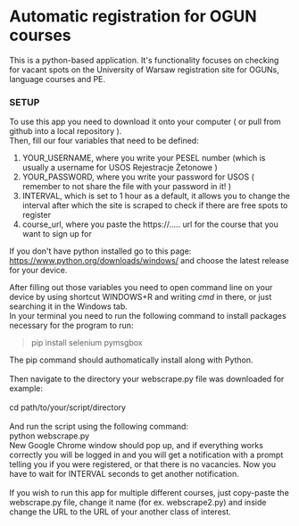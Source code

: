 # Automatic registration for OGUN courses

This is a python-based application. It's functionality focuses on checking for vacant spots on the University of Warsaw registration site for OGUNs, language courses and PE.

### SETUP

To use this app you need to download it onto your computer ( or pull from github into a local repository ).\
Then, fill our four variables that need to be defined:

1. YOUR_USERNAME, where you write your PESEL number (which is usually a username for USOS Rejestracje Żetonowe )
2. YOUR_PASSWORD, where you write your password for USOS ( remember to not share the file with your password in it! )
3. INTERVAL, which is set to 1 hour as a default, it allows you to change the interval after which the site is scraped to check if there are free spots to register
4. course_url, where you paste the https://..... url for the course that you want to sign up for

If you don't have python installed go to this page:
https://www.python.org/downloads/windows/
and choose the latest release for your device.

After filling out those variables you need to open command line on your device by using shortcut WINDOWS+R and writing _cmd_ in there, or just searching it in the Windows tab.\
In your terminal you need to run the following command to install packages necessary for the program to run:

> pip install selenium pymsgbox

The pip command should authomatically install along with Python.
\
\
Then navigate to the directory your webscrape.py file was downloaded for example:\
\
cd path/to/your/script/directory\
\
And run the script using the following command:\
python webscrape.py
\
New Google Chrome window should pop up, and if everything works correctly you will be logged in and you will get a notification with a prompt telling you if you were registered, or that there is no vacancies. Now you have to wait for INTERVAL seconds to get another notification.\
\
If you wish to run this app for multiple different courses, just copy-paste the webscrape.py file, change it name (for ex. webscrape2.py) and inside change the URL to the URL of your another class of interest.
